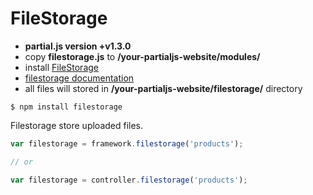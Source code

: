 # FileStorage

- __partial.js version +v1.3.0__
- copy **filestorage.js** to __/your-partialjs-website/modules/__
- install [FileStorage](https://github.com/petersirka/node-filestorage)
- [filestorage documentation](https://github.com/petersirka/node-filestorage)
- all files will stored in __/your-partialjs-website/filestorage/__ directory

```
$ npm install filestorage
```

Filestorage store uploaded files.

```js
var filestorage = framework.filestorage('products');

// or

var filestorage = controller.filestorage('products');
```